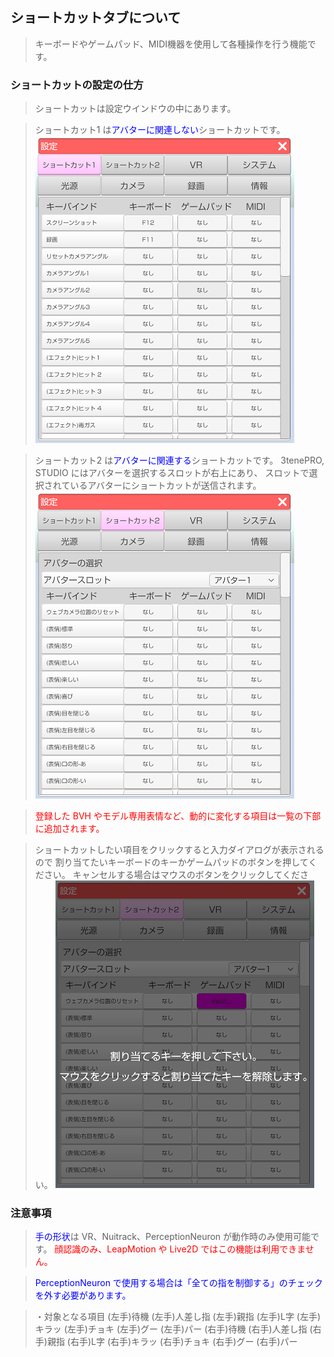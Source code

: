 ## ショートカットタブについて

>キーボードやゲームパッド、MIDI機器を使用して各種操作を行う機能です。

### ショートカットの設定の仕方

>ショートカットは設定ウインドウの中にあります。

>ショートカット1 は<font color="Blue">アバターに関連しない</font>ショートカットです。
![画像](image/setting_shortcut1.png "ショートカット")

>ショートカット2 は<font color="Blue">アバターに関連する</font>ショートカットです。
>3tenePRO, STUDIO にはアバターを選択するスロットが右上にあり、
>スロットで選択されているアバターにショートカットが送信されます。
![画像](image/setting_shortcut2.png "ショートカット")

><font color="Red">登録した BVH やモデル専用表情など、動的に変化する項目は一覧の下部に追加されます。</font>


>ショートカットしたい項目をクリックすると入力ダイアログが表示されるので
>割り当てたいキーボードのキーかゲームパッドのボタンを押してください。
>キャンセルする場合はマウスのボタンをクリックしてください。
![画像](image/setting_shortcut3.png "ショートカット")


### 注意事項

><font color="Blue">手の形状</font>は VR、Nuitrack、PerceptionNeuron が動作時のみ使用可能です。
><font color="Red">顔認識のみ、LeapMotion や Live2D ではこの機能は利用できません。</font>

><font color="Blue">PerceptionNeuron で使用する場合は「全ての指を制御する」のチェックを外す必要があります。</font>

>・対象となる項目
>(左手)待機
>(左手)人差し指
>(左手)親指
>(左手)L字
>(左手)キラッ
>(左手)チョキ
>(左手)グー
>(左手)パー
>(右手)待機
>(右手)人差し指
>(右手)親指
>(右手)L字
>(右手)キラッ
>(右手)チョキ
>(右手)グー
>(右手)パー


